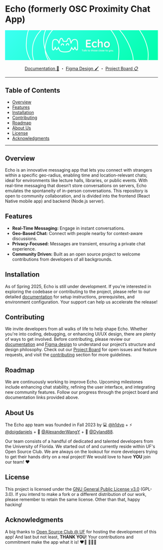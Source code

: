 # Echo (formerly OSC Proximity Chat App)

![banner](/client/assets/images/github/Echo_banner_small2.png)

<div align="center">
  <a href="https://osc-proximity-documentation.vercel.app/">Documentation 📖</a> ・ 
  <a href="https://www.figma.com/file/2mvddKeA4XMODdCidYkDid/Proximity-Chat-App?type=design&node-id=0%3A1&mode=design&t=V5A9MVRhlmdxGH0M-1">Figma Design 🖌️</a> ・ 
  <a href="https://github.com/orgs/ufosc/projects/10">Project Board 📋</a>
</div>

---

## Table of Contents
- [Overview](#overview)
- [Features](#features)
- [Installation](#installation)
- [Contributing](#contributing)
- [Roadmap](#roadmap)
- [About Us](#about-us)
- [License](#license)
- [Acknowledgments](#acknowledgments)

---

## Overview
Echo is an innovative messaging app that lets you connect with strangers within a specific geo-radius, enabling time and location-relevant chats; ideal for environments like lecture halls, libraries, or public events. With real-time messaging that doesn’t store conversations on servers, Echo emulates the spontaneity of in-person conversations. This repository is open to community collaboration, and is divided into the frontend (React Native mobile app) and backend (Node.js server).

## Features
- **Real-Time Messaging:** Engage in instant conversations.
- **Geo-Based Chat:** Connect with people nearby for context-aware discussions.
- **Privacy-Focused:** Messages are transient, ensuring a private chat experience.
- **Community Driven:** Built as an open source project to welcome contributions from developers of all backgrounds.

## Installation
As of Spring 2025, Echo is still under development. If you're interested in exploring the codebase or contributing to the project, please refer to our detailed [documentation](https://osc-proximity-documentation.vercel.app/) for setup instructions, prerequisites, and environment configuration. Your support can help us accelerate the release!

## Contributing
We invite developers from all walks of life to help shape Echo. Whether you're into coding, debugging, or enhancing UI/UX design, there are plenty of ways to get involved. Before contributing, please review our [documentation](https://osc-proximity-documentation.vercel.app/) and [Figma design](https://www.figma.com/file/2mvddKeA4XMODdCidYkDid/Proximity-Chat-App?type=design&node-id=0%3A1&mode=design&t=V5A9MVRhlmdxGH0M-1) to understand our project’s structure and design philosophy. Check out our [Project Board](https://github.com/orgs/ufosc/projects/10) for open issues and feature requests, and visit the [contributing](#contributing) section for more guidelines.

## Roadmap
We are continuously working to improve Echo. Upcoming milestones include enhancing chat stability, refining the user interface, and integrating new community features. Follow our progress through the project board and documentation links provided above.

## About Us
The Echo app team was founded in Fall 2023 by 💻  [@h1dvp](https://github.com/h1divp)  + ⚡  [@doigdaniels](https://github.com/doigdaniels)  + 🦆  [@AlexanderWangY](https://github.com/AlexanderWangY)  + 🍵  [@Dyland88](https://github.com/dyland88).

Our team consists of a handful of dedicated and talented developers from the University of Florida. We started out of and currently reside within UF's Open Source Club. We are always on the lookout for more developers trying to get their hands dirty on a real project! We would love to have  **YOU**  join our team! ❤️
## License
This project is licensed under the [GNU General Public License v3.0](https://github.com/ufosc/Echo-Chat/blob/main/LICENSE) (GPL-3.0). If you intend to make a fork or a different distribution of our work, please remember to retain the same license. Other than that, happy hacking!

## Acknowledgments
A big thanks to  [Open Source Club @ UF](https://github.com/ufosc)  for hosting the development of this app!
And last but not least,  **THANK YOU**! Your contributions and commitment make the app what it is! ❤️🥳
🐊💙🧡
